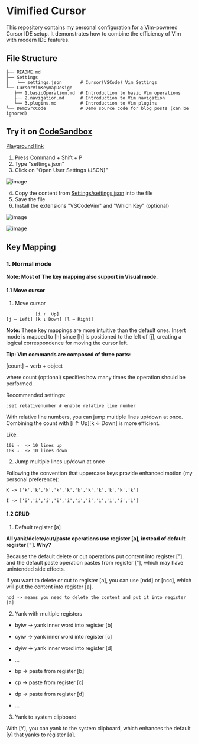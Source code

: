 # Vimified Cursor

This repository contains my personal configuration for a Vim-powered Cursor IDE setup. It demonstrates how to combine the efficiency of Vim with modern IDE features.

## File Structure

```
├── README.md
├── Settings
│   └── settings.json       # Cursor(VSCode) Vim Settings
└── CursorVimKeymapDesign  
   ├── 1.basicOperation.md  # Introduction to basic Vim operations
   ├── 2.navigation.md      # Introduction to Vim navigation
   └── 3.plugins.md         # Introduction to Vim plugins
└── DemoSrcCode             # Demo source code for blog posts (can be ignored)
```

## Try it on [CodeSandbox](https://codesandbox.io/p/sandbox/vim-playground-forked-vm6tfz?file=%2FREADME.md%3A24%2C1)

[Playground link](https://codesandbox.io/p/sandbox/vim-playground-forked-vm6tfz?file=%2FREADME.md%3A24%2C1)

1. Press Command + Shift + P
2. Type "settings.json"
3. Click on "Open User Settings (JSON)"

![image](https://github.com/ZHHHH9980/Vimified-Mordern-IDE/blob/master/assets/SettingsJson.jpg?raw=true)

4. Copy the content from [Settings/settings.json](https://github.com/ZHHHH9980/Vimified-Mordern-IDE/blob/master/Settings/settings.json) into the file
5. Save the file
6. Install the extensions "VSCodeVim" and "Which Key" (optional)

![image](https://github.com/ZHHHH9980/Vimified-Mordern-IDE/blob/master/assets/VScodeVimExtension.png?raw=true)

![image](https://github.com/ZHHHH9980/Vimified-Mordern-IDE/blob/master/assets/WhichKey.jpg?raw=true)

## Key Mapping

### 1. Normal mode

**Note: Most of The key mapping also support in Visual mode.**

#### 1.1 Move cursor

1. Move cursor
```
           [i ↑  Up]
[j ← Left] [k ↓ Down] [l → Right]
```

**Note:** These key mappings are more intuitive than the default ones. Insert mode is mapped to [h] since [h] is positioned to the left of [j], creating a logical correspondence for moving the cursor left.

**Tip: Vim commands are composed of three parts:** 

[count] + verb + object

where count (optional) specifies how many times the operation should be performed.

Recommended settings:

```
:set relativenumber # enable relative line number
```

With relative line numbers, you can jump multiple lines up/down at once. Combining the count with [i ↑  Up][k ↓ Down] is more efficient.

Like: 

```
10i ↑  -> 10 lines up
10k ↓  -> 10 lines down
```

2. Jump multiple lines up/down at once

Following the convention that uppercase keys provide enhanced motion (my personal preference):

```
K -> ['k','k','k','k','k','k','k','k','k','k','k']

I -> ['i','i','i','i','i','i','i','i','i','i','i']
```

#### 1.2 CRUD

1. Default register [a]

**All yank/delete/cut/paste operations use register [a], instead of default register ["]. Why?**

Because the default delete or cut operations put content into register ["], and the default paste operation pastes from register ["], which may have unintended side effects.

If you want to delete or cut to register [a], you can use [ndd] or [ncc], which will put the content into register [a].

```
ndd -> means you need to delete the content and put it into register [a]
```

2. Yank with multiple registers

- byiw -> yank inner word into register [b]
- cyiw -> yank inner word into register [c]
- dyiw -> yank inner word into register [d]
- ...

- bp -> paste from register [b]
- cp -> paste from register [c]
- dp -> paste from register [d]
- ...

3. Yank to system clipboard

With [Y], you can yank to the system clipboard, which enhances the default [y] that yanks to register [a].
